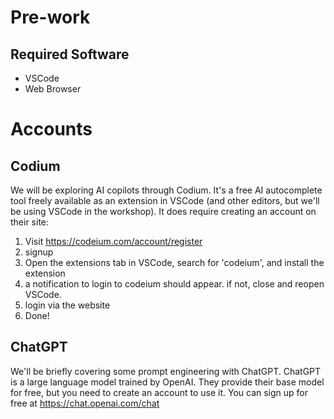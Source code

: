 # Pre-work

## Required Software
- VSCode
- Web Browser

# Accounts

## Codium
We will be exploring AI copilots through Codium. It's a free AI autocomplete tool freely available as an extension in VSCode (and other editors, but we'll be using VSCode in the workshop). It does require creating an account on their site: 
1. Visit https://codeium.com/account/register
2. signup
3. Open the extensions tab in VSCode, search for 'codeium', and install the extension
4. a notification to login to codeium should appear. if not, close and reopen VSCode.
5. login via the website 
6. Done!

## ChatGPT
We'll be briefly covering some prompt engineering with ChatGPT. ChatGPT is a large language model trained by OpenAI.
They provide their base model for free, but you need to create an account to use it. You can sign up for free at https://chat.openai.com/chat